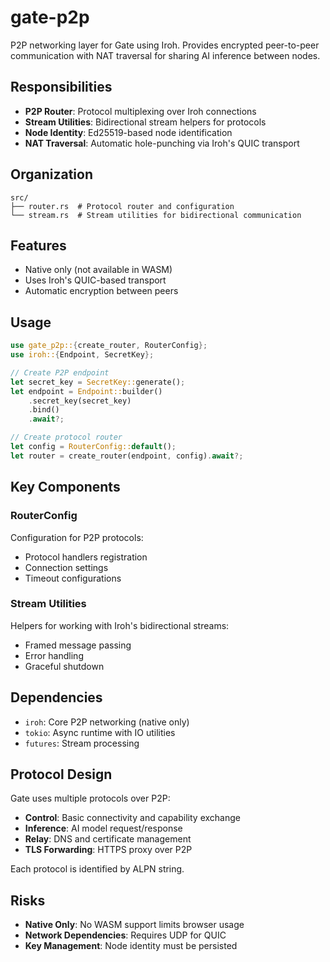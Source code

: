 # gate-p2p

P2P networking layer for Gate using Iroh. Provides encrypted peer-to-peer communication with NAT traversal for sharing AI inference between nodes.

## Responsibilities

- **P2P Router**: Protocol multiplexing over Iroh connections
- **Stream Utilities**: Bidirectional stream helpers for protocols
- **Node Identity**: Ed25519-based node identification
- **NAT Traversal**: Automatic hole-punching via Iroh's QUIC transport

## Organization

```
src/
├── router.rs  # Protocol router and configuration
└── stream.rs  # Stream utilities for bidirectional communication
```

## Features

- Native only (not available in WASM)
- Uses Iroh's QUIC-based transport
- Automatic encryption between peers

## Usage

```rust
use gate_p2p::{create_router, RouterConfig};
use iroh::{Endpoint, SecretKey};

// Create P2P endpoint
let secret_key = SecretKey::generate();
let endpoint = Endpoint::builder()
    .secret_key(secret_key)
    .bind()
    .await?;

// Create protocol router
let config = RouterConfig::default();
let router = create_router(endpoint, config).await?;
```

## Key Components

### RouterConfig
Configuration for P2P protocols:
- Protocol handlers registration
- Connection settings
- Timeout configurations

### Stream Utilities
Helpers for working with Iroh's bidirectional streams:
- Framed message passing
- Error handling
- Graceful shutdown

## Dependencies

- `iroh`: Core P2P networking (native only)
- `tokio`: Async runtime with IO utilities
- `futures`: Stream processing

## Protocol Design

Gate uses multiple protocols over P2P:
- **Control**: Basic connectivity and capability exchange
- **Inference**: AI model request/response
- **Relay**: DNS and certificate management
- **TLS Forwarding**: HTTPS proxy over P2P

Each protocol is identified by ALPN string.

## Risks

- **Native Only**: No WASM support limits browser usage
- **Network Dependencies**: Requires UDP for QUIC
- **Key Management**: Node identity must be persisted